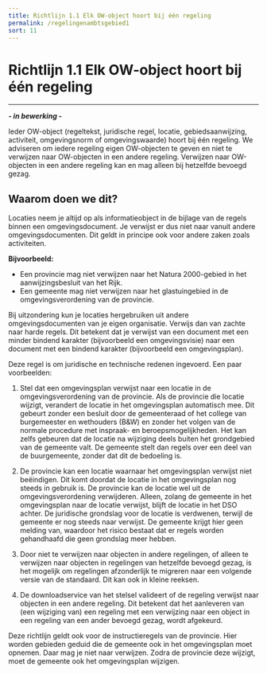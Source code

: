 ```yaml
---
title: Richtlijn 1.1 Elk OW-object hoort bij één regeling 
permalink: /regelingenambtsgebied1
sort: 11
---
```


# Richtlijn 1.1 Elk OW-object hoort bij één regeling
----------------

***- in bewerking -***

Ieder OW-object (regeltekst, juridische regel, locatie, gebiedsaanwijzing, activiteit, omgevingsnorm of omgevingswaarde) hoort bij één regeling. We adviseren om iedere regeling eigen OW-objecten te geven en niet te verwijzen naar OW-objecten in een andere regeling. Verwijzen naar OW-objecten in een andere regeling kan en mag alleen bij hetzelfde bevoegd gezag.

## Waarom doen we dit?

Locaties neem je altijd op als informatieobject in de bijlage van de regels binnen een omgevingsdocument. Je verwijst er dus niet naar vanuit andere omgevingsdocumenten. Dit geldt in principe ook voor andere zaken zoals activiteiten.

**Bijvoorbeeld:**
- Een provincie mag niet verwijzen naar het Natura 2000-gebied in het aanwijzingsbesluit van het Rijk. 
- Een gemeente mag niet verwijzen naar het glastuingebied in de omgevingsverordening van de provincie.

Bij uitzondering kun je locaties hergebruiken uit andere omgevingsdocumenten van je eigen organisatie. Verwijs dan van zachte naar harde regels. Dit betekent dat je verwijst van een document met een minder bindend karakter (bijvoorbeeld een omgevingsvisie) naar een document met een bindend karakter (bijvoorbeeld een omgevingsplan).

Deze regel is om juridische en technische redenen ingevoerd. Een paar voorbeelden:

1. Stel dat een omgevingsplan verwijst naar een locatie in de omgevingsverordening van de provincie. Als de provincie die locatie wijzigt, verandert de locatie in het omgevingsplan automatisch mee. Dit gebeurt zonder een besluit door de gemeenteraad of het college van burgemeester en wethouders (B&W) en zonder het volgen van de normale procedure met inspraak- en beroepsmogelijkheden. Het kan zelfs gebeuren dat de locatie na wijziging deels buiten het grondgebied van de gemeente valt. De gemeente stelt dan regels over een deel van de buurgemeente, zonder dat dit de bedoeling is.

2. De provincie kan een locatie waarnaar het omgevingsplan verwijst niet beëindigen. Dit komt doordat de locatie in het omgevingsplan nog steeds in gebruik is. De provincie kan de locatie wel uit de omgevingsverordening verwijderen. Alleen, zolang de gemeente in het omgevingsplan naar de locatie verwijst, blijft de locatie in het DSO achter. De juridische grondslag voor de locatie is verdwenen, terwijl de gemeente er nog steeds naar verwijst. De gemeente krijgt hier geen melding van, waardoor het risico bestaat dat er regels worden gehandhaafd die geen grondslag meer hebben. 

3. Door niet te verwijzen naar objecten in andere regelingen, of alleen te verwijzen naar objecten in regelingen van hetzelfde bevoegd gezag, is het mogelijk om regelingen afzonderlijk te migreren naar een volgende versie van de standaard. Dit kan ook in kleine reeksen.

4. De downloadservice van het stelsel valideert of de regeling verwijst naar objecten in een andere regeling. Dit betekent dat het aanleveren van (een wijziging van) een regeling met een verwijzing naar een object in een regeling van een ander bevoegd gezag, wordt afgekeurd.

Deze richtlijn geldt ook voor de instructieregels van de provincie. Hier worden gebieden geduid die de gemeente ook in het omgevingsplan moet opnemen. Daar mag je niet naar verwijzen. Zodra de provincie deze wijzigt, moet de gemeente ook het omgevingsplan wijzigen.
